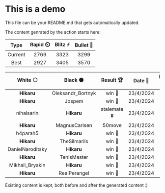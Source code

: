 # This is a demo

This file can be your README.md that gets automatically updated.

The content genrated by the action starts here:

<!--START_SECTION:chessStats-->
<!-- Automatically generated with https://github.com/Balastrong/chess-stats-action -->

| Type | Rapid ⏲️ | Blitz ⚡ | Bullet 🔫 |
|:---:|:---:|:---:|:---:|
| Current | 2769 | 3323 | 3299 |
| Best | 2927 | 3405 | 3570 |

| White ⚪ | Black ⚫ | Result 🏆 | Date 📅 | Position 🗺️ | Type 🕕 |
|:---:|:---:|:---:|:---:|:---:|:---:|
| **Hikaru** | Oleksandr_Bortnyk | win 🥇 | 23/4/2024 | <a href="http://www.ee.unb.ca/cgi-bin/tervo/fen.pl?select=1k1n1q1r/2n2P2/1Q1N4/1p1pP2p/pPpP4/P1P5/7P/6RK b - -">Link</a> | Blitz |
| **Hikaru** | Jospem | win 🥇 | 23/4/2024 | <a href="http://www.ee.unb.ca/cgi-bin/tervo/fen.pl?select=7k/7p/ppbq1Qp1/3p4/8/1B6/PP3R2/6K1 b - -">Link</a> | Blitz |
| nihalsarin | **Hikaru** | stalemate ⏸️ | 23/4/2024 | <a href="http://www.ee.unb.ca/cgi-bin/tervo/fen.pl?select=8/8/8/8/8/1k6/p7/K7 w - -">Link</a> | Blitz |
| **Hikaru** | MagnusCarlsen | 50move  | 23/4/2024 | <a href="http://www.ee.unb.ca/cgi-bin/tervo/fen.pl?select=8/8/8/4k3/6K1/8/r7/5R2 w - -">Link</a> | Blitz |
| h4parah5 | **Hikaru** | win 🥇 | 23/4/2024 | <a href="http://www.ee.unb.ca/cgi-bin/tervo/fen.pl?select=8/2b5/pBk5/Pp6/8/1K6/8/8 w - -">Link</a> | Blitz |
| **Hikaru** | TheSilmarils | win 🥇 | 23/4/2024 | <a href="http://www.ee.unb.ca/cgi-bin/tervo/fen.pl?select=r7/1pQR4/4p1p1/p4rP1/5n2/P3P1k1/1P6/1K6 b - -">Link</a> | Blitz |
| DanielNaroditsky | **Hikaru** | win 🥇 | 23/4/2024 | <a href="http://www.ee.unb.ca/cgi-bin/tervo/fen.pl?select=8/p7/8/8/1P2pb2/5k2/8/6K1 w - -">Link</a> | Blitz |
| **Hikaru** | TenisMaster | win 🥇 | 23/4/2024 | <a href="http://www.ee.unb.ca/cgi-bin/tervo/fen.pl?select=6N1/8/Pk2p2P/2n5/8/4K3/8/8 b - -">Link</a> | Blitz |
| Mikhail_Bryakin | **Hikaru** | win 🥇 | 23/4/2024 | <a href="http://www.ee.unb.ca/cgi-bin/tervo/fen.pl?select=8/6pp/p2p4/1p1Pp3/nP2Pp2/PQ3PkP/3q2P1/3N1K2 w - -">Link</a> | Blitz |
| **Hikaru** | RealPerangel | win 🥇 | 23/4/2024 | <a href="http://www.ee.unb.ca/cgi-bin/tervo/fen.pl?select=8/2r3k1/6R1/5Pp1/P5Pp/7K/8/8 b - -">Link</a> | Blitz |

<!--END_SECTION:chessStats-->

Existing content is kept, both before and after the generated content :)
